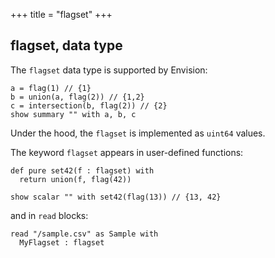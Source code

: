 +++
title = "flagset"
+++

## flagset, data type

The `flagset` data type is supported by Envision:

```envision
a = flag(1) // {1}
b = union(a, flag(2)) // {1,2}
c = intersection(b, flag(2)) // {2}
show summary "" with a, b, c
```

Under the hood, the `flagset` is implemented as `uint64` values.

The keyword `flagset` appears in user-defined functions:

```envision
def pure set42(f : flagset) with
  return union(f, flag(42))

show scalar "" with set42(flag(13)) // {13, 42}
```

and in `read` blocks:

```envision
read "/sample.csv" as Sample with
  MyFlagset : flagset
```
